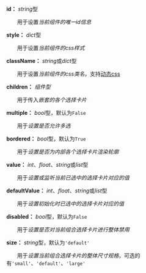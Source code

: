 **id：** *string*型

　　用于设置*当前组件的唯一id信息*

**style：** *dict*型

　　用于设置*当前组件的css样式*

**className：** *string*或*dict*型

　　用于设置*当前组件的css类名*，支持[动态css](/advanced-classname)

**children：** *组件型*

　　用于传入*嵌套的各个选择卡片*

**multiple：** *bool*型，默认为`False`

　　用于*设置是否允许多选*

**bordered：** *bool*型，默认为`True`

　　用于*设置是否为内部各个选择卡片渲染轮廓*

**value：** *int*、*float*、*string*或*list*型

　　用于*设置或监听当前已选中的选择卡片对应的值*

**defaultValue：** *int*、*float*、*string*或*list*型

　　用于*设置初始化时已选中的选择卡片对应的值*

**disabled：** *bool*型，默认为`False`

　　用于*设置是否对当前组合选择卡片进行整体禁用*

**size：** *string*型，默认为`'default'`

　　用于*设置当前组合选择卡片的整体尺寸规格*，可选的有`'small'`、`'default'`、`'large'`

